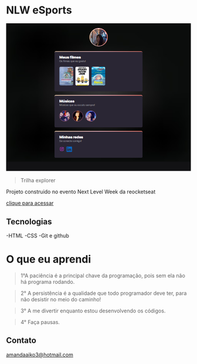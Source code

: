 # NLW eSports

![preview](./.github/preview.png)

>Trilha explorer

Projeto construido no evento Next Level Week da reocketseat

[clique para acessar](https://amandaaiko03.github.io/first-code/)

## Tecnologias 

-HTML
-CSS
-Git e github

# O que eu aprendi

>1°A paciência é a principal chave da programação, pois sem ela não há programa rodando.

>2° A persistência é a qualidade que todo programador deve ter, para não desistir no meio do caminho!

>3° A me divertir enquanto estou desenvolvendo os códigos.

>4° Faça pausas.


## Contato

amandaaiko3@hotmail.com

